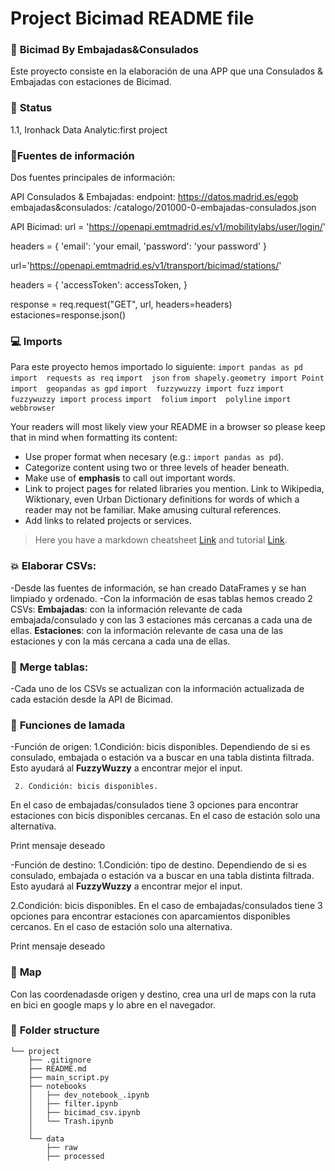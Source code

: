# Project Bicimad README file


### :raising_hand: **Bicimad By Embajadas&Consulados** 

Este proyecto consiste en la elaboración de una APP que una Consulados & Embajadas con estaciones de Bicimad.


### :baby: **Status**
1.1, Ironhack Data Analytic:first project

### :running:**Fuentes de información**

Dos fuentes principales de información: 

API Consulados & Embajadas: 
endpoint: https://datos.madrid.es/egob
embajadas&consulados: /catalogo/201000-0-embajadas-consulados.json

API Bicimad: 
url = 'https://openapi.emtmadrid.es/v1/mobilitylabs/user/login/'

headers = {
    'email': 'your email,
    'password': 'your password'
    }

url='https://openapi.emtmadrid.es/v1/transport/bicimad/stations/'

headers = {
    'accessToken': accessToken,
    }

response = req.request("GET", url, headers=headers)
estaciones=response.json()



### :computer: **Imports**

Para este proyecto hemos importado lo siguiente: 
`import pandas as pd`
`import  requests as req`
`import  json`
`from shapely.geometry import Point`
`import  geopandas as gpd`
`import  fuzzywuzzy import fuzz`
`import  fuzzywuzzy import process`
`import  folium`
`import  polyline`
`import  webbrowser`


Your readers will most likely view your README in a browser so please keep that in mind when formatting its content: 
- Use proper format when necesary (e.g.: `import pandas as pd`). 
- Categorize content using two or three levels of header beneath. 
- Make use of **emphasis** to call out important words. 
- Link to project pages for related libraries you mention. Link to Wikipedia, Wiktionary, even Urban Dictionary definitions for words of which a reader may not be familiar. Make amusing cultural references. 
- Add links to related projects or services. 

> Here you have a markdown cheatsheet [Link](https://commonmark.org/help/) and tutorial [Link](https://commonmark.org/help/tutorial/).


### :boom: **Elaborar CSVs:**
-Desde las fuentes de información, se han creado DataFrames y se han limpiado y ordenado. 
-Con la información de esas tablas hemos creado 2 CSVs:
   **Embajadas**: con la información relevante de cada embajada/consulado y con las 3 estaciones más cercanas a cada una de ellas. 
   **Estaciones**: con la información relevante de casa una de las estaciones y con la más cercana a cada una de ellas. 



### :wrench: **Merge tablas:**

-Cada uno de los CSVs se actualizan con la información actualizada de cada estación desde la API de Bicimad. 


### :see_no_evil: **Funciones de lamada**
-Función de  origen: 
      1.Condición: bicis disponibles. 
Dependiendo de si es consulado, embajada o estación va a buscar en una tabla distinta filtrada. Esto ayudará al **FuzzyWuzzy** a encontrar mejor el input.
 
     2. Condición: bicis disponibles.
En el caso de embajadas/consulados tiene 3 opciones para encontrar estaciones con bicis disponibles cercanas. En el caso de estación solo una alternativa.

Print mensaje deseado

-Función de destino:
   1.Condición: tipo de destino. 
Dependiendo de si es consulado, embajada o estación va a buscar en una tabla distinta filtrada. Esto ayudará al **FuzzyWuzzy** a encontrar mejor el input.

   2.Condición: bicis disponibles.
En el caso de embajadas/consulados      tiene 3 opciones para encontrar estaciones con aparcamientos disponibles cercanos. En el caso de estación solo una alternativa.

Print mensaje deseado

### :shit: **Map**
Con las coordenadasde origen y destino, crea una url de maps con la ruta en bici en google maps y lo abre en el navegador. 


### :file_folder: **Folder structure**
```
└── project
    ├── .gitignore
    ├── README.md
    ├── main_script.py
    ├── notebooks
    │   ├── dev_notebook_.ipynb
    │   ├── filter.ipynb
    │   ├── bicimad_csv.ipynb
    │   └── Trash.ipynb
    │   
    └── data
        ├── raw
        ├── processed
        
```




